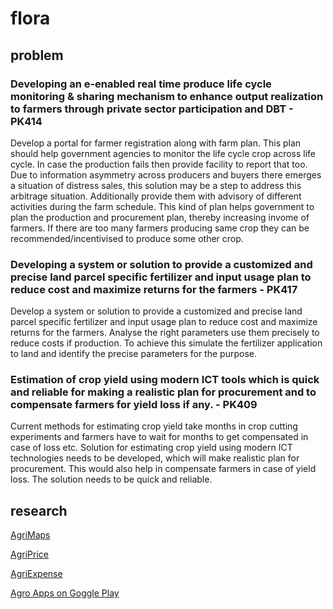 # flora

## problem

### Developing an e-enabled real time produce life cycle monitoring & sharing mechanism to enhance output realization to farmers through private sector participation and DBT - PK414

Develop a portal for farmer registration along with farm plan. This plan should help government agencies to monitor the life cycle crop across life cycle. In case the production fails then provide facility to report that too. Due to information asymmetry across producers and buyers there emerges a situation of distress sales, this solution may be a step to address this arbitrage situation. Additionally provide them with advisory of different activities during the farm schedule. This kind of plan helps government to plan the production and procurement plan, thereby increasing invome of farmers. If there are too many farmers producing same crop they can be recommended/incentivised to produce some other crop.

### Developing a system or solution to provide a customized and precise land parcel specific fertilizer and input usage plan to reduce cost and maximize returns for the farmers - PK417

Develop a system or solution to provide a customized and precise land parcel specific fertilizer and input usage plan to reduce cost and maximize returns for the farmers. Analyse the right parameters use them precisely to reduce costs if production. To achieve this simulate the fertilizer application to land and identify the precise parameters for the purpose.

### Estimation of crop yield using modern ICT tools which is quick and reliable for making a realistic plan for procurement and to compensate farmers for yield loss if any. - PK409

Current methods for estimating crop yield take months in crop cutting experiments and farmers have to wait for months to get compensated in case of loss etc. Solution for estimating crop yield using modern ICT technologies needs to be developed, which will make realistic plan for procurement. This would also help in compensate farmers in case of yield loss. The solution needs to be quick and reliable.

## research

[AgriMaps](https://play.google.com/store/apps/details?id=dcit.uwi.agrimaps&hl=en)

[AgriPrice](https://play.google.com/store/apps/details?id=com.agrinett.marketwatcher)

[AgriExpense](https://play.google.com/store/apps/details?id=uwi.dcit.AgriExpenseTT)

[Agro Apps on Goggle Play](https://play.google.com/store/search?q=agro&c=apps)

